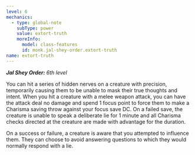 ```yaml
---
level: 6
mechanics:
  - type: global-note
    subType: power
    value: extort-truth
    moreInfo:
      model: class-features
      id: monk.jal-shey-order.extort-truth
name: extort-truth
---
```

_**Jal Shey Order:** 6th level_
You can hit a series of hidden nerves on a creature with precision, temporarily causing them to be unable to mask their true thoughts and intent. When you hit a creature with a melee weapon attack, you can have the attack deal no damage and spend 1 focus point to force them to make a Charisma saving throw against your focus save DC. On a failed save, the creature is unable to speak a deliberate lie for 1 minute and all Charisma checks directed at the creature are made with advantage for the duration. 
On a success or failure, a creature is aware that you attempted to influence them. They can choose to avoid answering questions to which they would normally respond with a lie. 